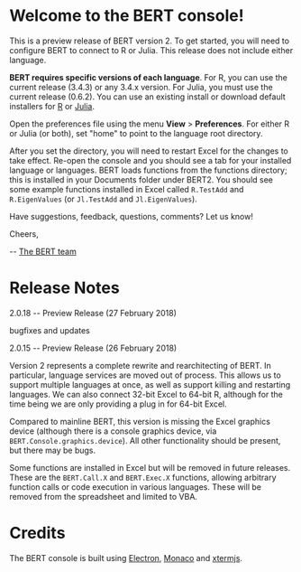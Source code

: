 

# Welcome to the BERT console! # 

This is a preview release of BERT version 2. To get started, you 
will need to configure BERT to connect to R or Julia. This release
does not include either language.

**BERT requires specific versions of each language**. For R, you can use 
the current release (3.4.3) or any 3.4.x version. For Julia, you 
must use the current release (0.6.2). You can use an existing install or
download default installers for [R][1] or [Julia][2].

Open the preferences file using the menu **View** > **Preferences**. For 
either R or Julia (or both), set "home" to point to the language root 
directory.

After you set the directory, you will need to restart Excel for 
the changes to take effect. Re-open the console and you should
see a tab for your installed language or languages. BERT loads functions
from the functions directory; this is installed in your Documents folder
under BERT2. You should see some example functions installed in Excel
called `R.TestAdd` and `R.EigenValues` (or `Jl.TestAdd` and `Jl.EigenValues`).

Have suggestions, feedback, questions, comments?  Let us know!  

Cheers,

 -- [The BERT team][3]

[1]: https://cran.r-project.org/
[2]: https://julialang.org/downloads/
[3]: https://bert-toolkit.com/contact

# Release Notes #

2.0.18 -- Preview Release (27 February 2018)

bugfixes and updates

2.0.15 -- Preview Release (26 February 2018)

Version 2 represents a complete rewrite and rearchitecting of BERT. In 
particular, language services are moved out of process. This allows us to
support multiple languages at once, as well as support killing and restarting
languages. We can also connect 32-bit Excel to 64-bit R, although for the 
time being we are only providing a plug in for 64-bit Excel.

Compared to mainline BERT, this version is missing the Excel graphics device
(although there is a console graphics device, via `BERT.Console.graphics.device`). 
All other functionality should be present, but there may be bugs.

Some functions are installed in Excel but will be removed in future releases.
These are the `BERT.Call.X` and `BERT.Exec.X` functions, allowing arbitrary 
function calls or code execution in various languages. These will be removed
from the spreadsheet and limited to VBA.

# Credits #

The BERT console is built using [Electron][4], [Monaco][5] and 
[xtermjs][6]. 

[4]: https://electronjs.org/
[5]: https://github.com/Microsoft/monaco-editor
[6]: https://xtermjs.org/

